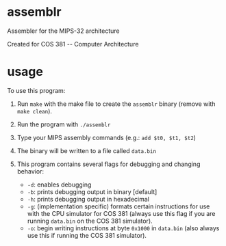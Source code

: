 # assemblr
Assembler for the MIPS-32 architecture

Created for COS 381 -- Computer Architecture

# usage
To use this program:

1. Run `make` with the make file to create the `assemblr` binary (remove with `make clean`).

2. Run the program with `./assemblr`

3. Type your MIPS assembly commands (e.g.: `add $t0, $t1, $t2`)

4. The binary will be written to a file called `data.bin`

5. This program contains several flags for debugging and changing behavior:
    - `-d`: enables debugging
    - `-b`: prints debugging output in binary [default]
    - `-h`: prints debugging output in hexadecimal
    - `-g`: (implementation specific) formats certain instructions for use with the CPU simulator for COS 381 (always use this flag if you are running `data.bin` on the COS 381 simulator).
    - `-o`: begin writing instructions at byte `0x1000` in `data.bin` (also always use this if running the COS 381 simulator).


